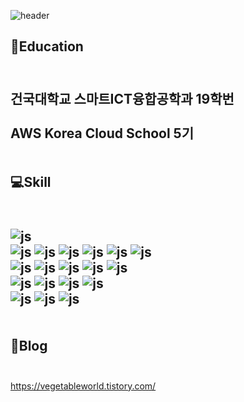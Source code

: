 ![header](https://capsule-render.vercel.app/api?type=waving&height=300&color=gradient&text=Welcome-nl-Jaesuk's%20github%20profile&fontAlignY=15&fontSize=60)




:school:Education
<br/>
<br/>
---
건국대학교 스마트ICT융합공학과 19학번<br/><br/>
AWS Korea Cloud School 5기
<br/>
<br/>
<br/>
:computer:Skill
<br/>
<br/>
---
![js](https://img.shields.io/badge/Amazon_AWS-FF9900?style=for-the-badge&logo=amazonaws&logoColor=white)
<br/>
![js](https://img.shields.io/badge/Cent%20OS-262577?style=for-the-badge&logo=CentOS&logoColor=white)
![js](https://img.shields.io/badge/Debian-A81D33?style=for-the-badge&logo=debian&logoColor=white)
![js](https://img.shields.io/badge/Linux-FCC624?style=for-the-badge&logo=linux&logoColor=black)
![js](https://img.shields.io/badge/Linux_Mint-87CF3E?style=for-the-badge&logo=linux-mint&logoColor=white)
![js](https://img.shields.io/badge/Red%20Hat-EE0000?style=for-the-badge&logo=redhat&logoColor=white)
![js](https://img.shields.io/badge/Ubuntu-E95420?style=for-the-badge&logo=ubuntu&logoColor=white)
<br/>
![js](https://img.shields.io/badge/MongoDB-4EA94B?style=for-the-badge&logo=mongodb&logoColor=white)
![js](https://img.shields.io/badge/Amazon%20DynamoDB-4053D6?style=for-the-badge&logo=Amazon%20DynamoDB&logoColor=white)
![js](https://img.shields.io/badge/MariaDB-003545?style=for-the-badge&logo=mariadb&logoColor=white)
![js](https://img.shields.io/badge/MongoDB-4EA94B?style=for-the-badge&logo=mongodb&logoColor=white)
![js](https://img.shields.io/badge/MySQL-005C84?style=for-the-badge&logo=mysql&logoColor=white)
<br/>
![js](https://img.shields.io/badge/Python-3776AB?style=for-the-badge&logo=python&logoColor=white)
![js](https://img.shields.io/badge/HTML5-E34F26?style=for-the-badge&logo=html5&logoColor=white)
![js](https://img.shields.io/badge/CSS3-1572B6?style=for-the-badge&logo=css3&logoColor=white)
![js](https://img.shields.io/badge/JavaScript-F7DF1E?style=for-the-badge&logo=JavaScript&logoColor=white)
<br/>
![js](https://img.shields.io/badge/Jenkins-D24939?style=for-the-badge&logo=Jenkins&logoColor=white)
![js](https://img.shields.io/badge/Powershell-2CA5E0?style=for-the-badge&logo=powershell&logoColor=white)
![js](https://img.shields.io/badge/Wordpress-21759B?style=for-the-badge&logo=wordpress&logoColor=white)
<br/>
<br/>
<br/>
:love_letter:Blog
<br/>
<br/>
---
<https://vegetableworld.tistory.com/>














<!--
**ojs201/ojs201** is a ✨ _special_ ✨ repository because its `README.md` (this file) appears on your GitHub profile.

Here are some ideas to get you started:

- 🔭 I’m currently working on ...
- 🌱 I’m currently learning ...
- 👯 I’m looking to collaborate on ...
- 🤔 I’m looking for help with ...
- 💬 Ask me about ...
- 📫 How to reach me: ...
- 😄 Pronouns: ...
- ⚡ Fun fact: ...
-->
